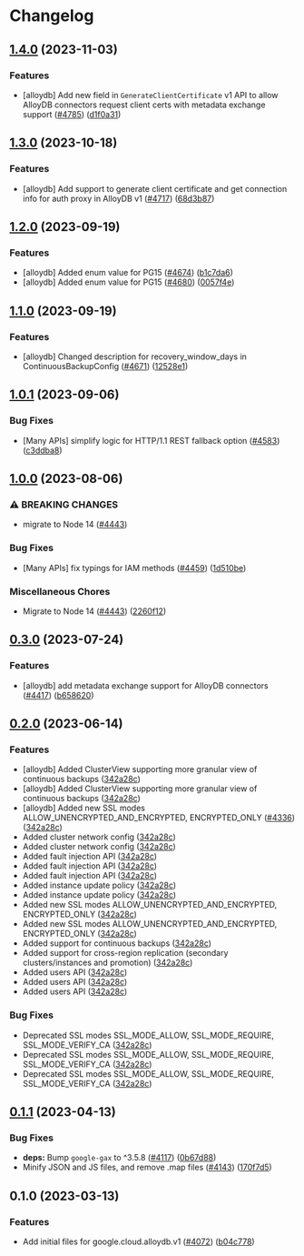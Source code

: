 # Changelog

## [1.4.0](https://github.com/googleapis/google-cloud-node/compare/alloydb-v1.3.0...alloydb-v1.4.0) (2023-11-03)


### Features

* [alloydb] Add new field in `GenerateClientCertificate` v1 API to allow AlloyDB connectors request client certs with metadata exchange support ([#4785](https://github.com/googleapis/google-cloud-node/issues/4785)) ([d1f0a31](https://github.com/googleapis/google-cloud-node/commit/d1f0a31372a93d8230cf3374e857bf4b1d2436fe))

## [1.3.0](https://github.com/googleapis/google-cloud-node/compare/alloydb-v1.2.0...alloydb-v1.3.0) (2023-10-18)


### Features

* [alloydb] Add support to generate client certificate and get connection info for auth proxy in AlloyDB v1 ([#4717](https://github.com/googleapis/google-cloud-node/issues/4717)) ([68d3b87](https://github.com/googleapis/google-cloud-node/commit/68d3b870717e0cc37afde596acfaefc5737a5857))

## [1.2.0](https://github.com/googleapis/google-cloud-node/compare/alloydb-v1.1.0...alloydb-v1.2.0) (2023-09-19)


### Features

* [alloydb] Added enum value for PG15 ([#4674](https://github.com/googleapis/google-cloud-node/issues/4674)) ([b1c7da6](https://github.com/googleapis/google-cloud-node/commit/b1c7da692c0c62d74f66158ea965dca0500db27f))
* [alloydb] Added enum value for PG15 ([#4680](https://github.com/googleapis/google-cloud-node/issues/4680)) ([0057f4e](https://github.com/googleapis/google-cloud-node/commit/0057f4eaa3b73c24b5e2eadaaf92338e357a82f0))

## [1.1.0](https://github.com/googleapis/google-cloud-node/compare/alloydb-v1.0.1...alloydb-v1.1.0) (2023-09-19)


### Features

* [alloydb] Changed description for recovery_window_days in ContinuousBackupConfig ([#4671](https://github.com/googleapis/google-cloud-node/issues/4671)) ([12528e1](https://github.com/googleapis/google-cloud-node/commit/12528e16d13a4aeca66162bd5f51bb1547ec410e))

## [1.0.1](https://github.com/googleapis/google-cloud-node/compare/alloydb-v1.0.0...alloydb-v1.0.1) (2023-09-06)


### Bug Fixes

* [Many APIs] simplify logic for HTTP/1.1 REST fallback option ([#4583](https://github.com/googleapis/google-cloud-node/issues/4583)) ([c3ddba8](https://github.com/googleapis/google-cloud-node/commit/c3ddba8df9fee6185e36a4e99f7c67b0319f1242))

## [1.0.0](https://github.com/googleapis/google-cloud-node/compare/alloydb-v0.3.0...alloydb-v1.0.0) (2023-08-06)


### ⚠ BREAKING CHANGES

* migrate to Node 14 ([#4443](https://github.com/googleapis/google-cloud-node/issues/4443))

### Bug Fixes

* [Many APIs] fix typings for IAM methods ([#4459](https://github.com/googleapis/google-cloud-node/issues/4459)) ([1d510be](https://github.com/googleapis/google-cloud-node/commit/1d510bef5bd7b0ac3552b4729ef3d9ebe1ac3dc4))


### Miscellaneous Chores

* Migrate to Node 14 ([#4443](https://github.com/googleapis/google-cloud-node/issues/4443)) ([2260f12](https://github.com/googleapis/google-cloud-node/commit/2260f12543d171bda95345e53475f5f0fdc45770))

## [0.3.0](https://github.com/googleapis/google-cloud-node/compare/alloydb-v0.2.0...alloydb-v0.3.0) (2023-07-24)


### Features

* [alloydb] add metadata exchange support for AlloyDB connectors ([#4417](https://github.com/googleapis/google-cloud-node/issues/4417)) ([b658620](https://github.com/googleapis/google-cloud-node/commit/b658620294d3aefd02afd17b762f410bb623c8da))

## [0.2.0](https://github.com/googleapis/google-cloud-node/compare/alloydb-v0.1.1...alloydb-v0.2.0) (2023-06-14)


### Features

* [alloydb] Added ClusterView supporting more granular view of continuous backups ([342a28c](https://github.com/googleapis/google-cloud-node/commit/342a28c3e06848325744e9d80a046ca1ed4dbc5f))
* [alloydb] Added ClusterView supporting more granular view of continuous backups ([342a28c](https://github.com/googleapis/google-cloud-node/commit/342a28c3e06848325744e9d80a046ca1ed4dbc5f))
* [alloydb] Added new SSL modes ALLOW_UNENCRYPTED_AND_ENCRYPTED, ENCRYPTED_ONLY ([#4336](https://github.com/googleapis/google-cloud-node/issues/4336)) ([342a28c](https://github.com/googleapis/google-cloud-node/commit/342a28c3e06848325744e9d80a046ca1ed4dbc5f))
* Added cluster network config ([342a28c](https://github.com/googleapis/google-cloud-node/commit/342a28c3e06848325744e9d80a046ca1ed4dbc5f))
* Added cluster network config ([342a28c](https://github.com/googleapis/google-cloud-node/commit/342a28c3e06848325744e9d80a046ca1ed4dbc5f))
* Added fault injection API ([342a28c](https://github.com/googleapis/google-cloud-node/commit/342a28c3e06848325744e9d80a046ca1ed4dbc5f))
* Added fault injection API ([342a28c](https://github.com/googleapis/google-cloud-node/commit/342a28c3e06848325744e9d80a046ca1ed4dbc5f))
* Added fault injection API ([342a28c](https://github.com/googleapis/google-cloud-node/commit/342a28c3e06848325744e9d80a046ca1ed4dbc5f))
* Added instance update policy ([342a28c](https://github.com/googleapis/google-cloud-node/commit/342a28c3e06848325744e9d80a046ca1ed4dbc5f))
* Added instance update policy ([342a28c](https://github.com/googleapis/google-cloud-node/commit/342a28c3e06848325744e9d80a046ca1ed4dbc5f))
* Added new SSL modes ALLOW_UNENCRYPTED_AND_ENCRYPTED, ENCRYPTED_ONLY ([342a28c](https://github.com/googleapis/google-cloud-node/commit/342a28c3e06848325744e9d80a046ca1ed4dbc5f))
* Added new SSL modes ALLOW_UNENCRYPTED_AND_ENCRYPTED, ENCRYPTED_ONLY ([342a28c](https://github.com/googleapis/google-cloud-node/commit/342a28c3e06848325744e9d80a046ca1ed4dbc5f))
* Added support for continuous backups ([342a28c](https://github.com/googleapis/google-cloud-node/commit/342a28c3e06848325744e9d80a046ca1ed4dbc5f))
* Added support for cross-region replication (secondary clusters/instances and promotion) ([342a28c](https://github.com/googleapis/google-cloud-node/commit/342a28c3e06848325744e9d80a046ca1ed4dbc5f))
* Added users API ([342a28c](https://github.com/googleapis/google-cloud-node/commit/342a28c3e06848325744e9d80a046ca1ed4dbc5f))
* Added users API ([342a28c](https://github.com/googleapis/google-cloud-node/commit/342a28c3e06848325744e9d80a046ca1ed4dbc5f))
* Added users API ([342a28c](https://github.com/googleapis/google-cloud-node/commit/342a28c3e06848325744e9d80a046ca1ed4dbc5f))


### Bug Fixes

* Deprecated SSL modes SSL_MODE_ALLOW, SSL_MODE_REQUIRE, SSL_MODE_VERIFY_CA ([342a28c](https://github.com/googleapis/google-cloud-node/commit/342a28c3e06848325744e9d80a046ca1ed4dbc5f))
* Deprecated SSL modes SSL_MODE_ALLOW, SSL_MODE_REQUIRE, SSL_MODE_VERIFY_CA ([342a28c](https://github.com/googleapis/google-cloud-node/commit/342a28c3e06848325744e9d80a046ca1ed4dbc5f))
* Deprecated SSL modes SSL_MODE_ALLOW, SSL_MODE_REQUIRE, SSL_MODE_VERIFY_CA ([342a28c](https://github.com/googleapis/google-cloud-node/commit/342a28c3e06848325744e9d80a046ca1ed4dbc5f))

## [0.1.1](https://github.com/googleapis/google-cloud-node/compare/alloydb-v0.1.0...alloydb-v0.1.1) (2023-04-13)


### Bug Fixes

* **deps:** Bump `google-gax` to ^3.5.8 ([#4117](https://github.com/googleapis/google-cloud-node/issues/4117)) ([0b67d88](https://github.com/googleapis/google-cloud-node/commit/0b67d883963643ce1b4f6d2ccd3e8d37adf6e029))
* Minify JSON and JS files, and remove .map files ([#4143](https://github.com/googleapis/google-cloud-node/issues/4143)) ([170f7d5](https://github.com/googleapis/google-cloud-node/commit/170f7d57b8fd344d182a8e758867b8124722eebc))

## 0.1.0 (2023-03-13)


### Features

* Add initial files for google.cloud.alloydb.v1 ([#4072](https://github.com/googleapis/google-cloud-node/issues/4072)) ([b04c778](https://github.com/googleapis/google-cloud-node/commit/b04c77858f6d807c11a31a3fb7e3adc3289ff581))
